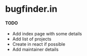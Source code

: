 # bugfinder.in

#### TODO

- Add index page with some details
- Add list of projects
- Create in react if possible
- Add maintainer details
